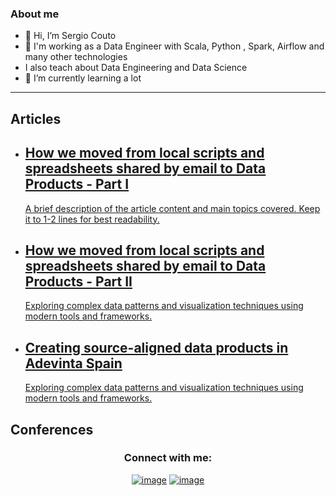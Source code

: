 ### About me

- 👋 Hi, I’m Sergio Couto
- 👀 I'm working as a Data Engineer with Scala, Python , Spark, Airflow and many other technologies
- I also teach about Data Engineering and Data Science
- 🌱 I’m currently learning a lot
---




## Articles
<div>
    <ul class="article-list">
        <!-- Repeat this block for each article -->
        <li class="article-item">
            <a href="#article-url" class="article-link">
                <i class="fas fa-file-alt article-icon"></i>
                <div class="article-content">
                    <h2 class="article-title">How we moved from local scripts and spreadsheets shared by email to Data Products - Part I</h2>
                    <p class="article-description">
                        A brief description of the article content and main topics covered. 
                        Keep it to 1-2 lines for best readability.
                    </p>
                </div>
            </a>
        </li>
        <li class="article-item">
            <a href="#article-url" class="article-link">
                <i class="fas fa-chart-line article-icon"></i>
                <div class="article-content">
                    <h2 class="article-title">How we moved from local scripts and spreadsheets shared by email to Data Products - Part II</h2>
                    <p class="article-description">
                        Exploring complex data patterns and visualization techniques 
                        using modern tools and frameworks.
                    </p>
                </div>
            </a>
        </li>
              <li class="article-item">
            <a href="#article-url" class="article-link">
                <i class="fas fa-chart-line article-icon"></i>
                <div class="article-content">
                    <h2 class="article-title">Creating source-aligned data products in Adevinta Spain</h2>
                    <p class="article-description">
                        Exploring complex data patterns and visualization techniques 
                        using modern tools and frameworks.
                    </p>
                </div>
            </a>
        </li>
    </ul>

## Conferences

<h3 align="center">Connect with me:</h3>
<div align="center">

[![image](https://img.shields.io/badge/LinkedIn-0077B5?style=for-the-badge&logo=linkedin&logoColor=white)](https://linkedin.com/in/sergiocoutocatoira)
[![image](https://img.shields.io/badge/stack%20overflow-FE7A16?logo=stack-overflow&logoColor=white&style=for-the-badge)](https://stackoverflow.com/users/6378311/scouto)


<!---
SCouto/SCouto is a ✨ special ✨ repository because its `README.md` (this file) appears on your GitHub profile.
You can click the Preview link to take a look at your changes.
--->
